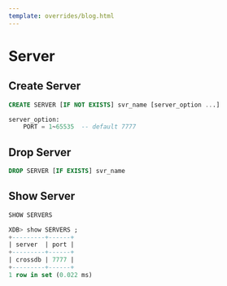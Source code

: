 ```yaml
---
template: overrides/blog.html
---
```


# Server

## Create Server

```sql
CREATE SERVER [IF NOT EXISTS] svr_name [server_option ...]

server_option:
    PORT = 1~65535  -- default 7777
```

<!--
  | TYPE = {SERVER | WEBUI | MYSQL}
  | AUTH = {NO | PASSWORD | ACL}
  | ENABLE = {true | false}
  | PASSWORD = 'string'
  | DB = (db_name,...)
    IP = ipaddr

## Modify Server
```sql
ALTER SERVER svr_name [server_option ...]

server_option:
  | AUTH = {NO | PASSWORD | ACL}
  | ENABLE = {true | false}
  | PASSWORD = xxxx
  | DB = (db_name,...)

```
-->

## Drop Server

```sql
DROP SERVER [IF EXISTS] svr_name
```

## Show Server

```sql
SHOW SERVERS
```

```sql
XDB> show SERVERS ;
+---------+------+
| server  | port |
+---------+------+
| crossdb | 7777 |
+---------+------+
1 row in set (0.022 ms)
```
